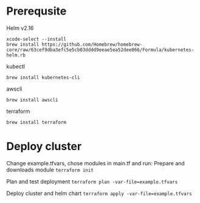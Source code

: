 # Prerequsite

Helm v2.16
```
xcode-select --install
brew install https://github.com/Homebrew/homebrew-core/raw/63cef9dba3efc5e5cb03dddd9eeae5ea52dee066/Formula/kubernetes-helm.rb
```
kubectl
```
brew install kubernetes-cli
```
awscli
```
brew install awscli
```
terraform
```
brew install terraform
```

# Deploy cluster
Change example.tfvars, chose modules in main.tf and run:
Prepare and downloads module
`terraform init`

Plan and test deployment
`terraform plan -var-file=example.tfvars`

Deploy cluster and helm chart
`terraform apply -var-file=example.tfvars`
